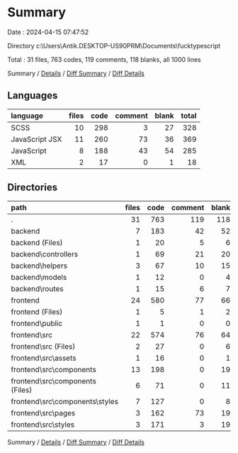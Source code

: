 # Summary

Date : 2024-04-15 07:47:52

Directory c:\\Users\\Antik.DESKTOP-US90PRM\\Documents\\fucktypescript

Total : 31 files,  763 codes, 119 comments, 118 blanks, all 1000 lines

Summary / [Details](details.md) / [Diff Summary](diff.md) / [Diff Details](diff-details.md)

## Languages
| language | files | code | comment | blank | total |
| :--- | ---: | ---: | ---: | ---: | ---: |
| SCSS | 10 | 298 | 3 | 27 | 328 |
| JavaScript JSX | 11 | 260 | 73 | 36 | 369 |
| JavaScript | 8 | 188 | 43 | 54 | 285 |
| XML | 2 | 17 | 0 | 1 | 18 |

## Directories
| path | files | code | comment | blank | total |
| :--- | ---: | ---: | ---: | ---: | ---: |
| . | 31 | 763 | 119 | 118 | 1,000 |
| backend | 7 | 183 | 42 | 52 | 277 |
| backend (Files) | 1 | 20 | 5 | 6 | 31 |
| backend\\controllers | 1 | 69 | 21 | 20 | 110 |
| backend\\helpers | 3 | 67 | 10 | 15 | 92 |
| backend\\models | 1 | 12 | 0 | 4 | 16 |
| backend\\routes | 1 | 15 | 6 | 7 | 28 |
| frontend | 24 | 580 | 77 | 66 | 723 |
| frontend (Files) | 1 | 5 | 1 | 2 | 8 |
| frontend\\public | 1 | 1 | 0 | 0 | 1 |
| frontend\\src | 22 | 574 | 76 | 64 | 714 |
| frontend\\src (Files) | 2 | 27 | 0 | 6 | 33 |
| frontend\\src\\assets | 1 | 16 | 0 | 1 | 17 |
| frontend\\src\\components | 13 | 198 | 0 | 19 | 217 |
| frontend\\src\\components (Files) | 6 | 71 | 0 | 11 | 82 |
| frontend\\src\\components\\styles | 7 | 127 | 0 | 8 | 135 |
| frontend\\src\\pages | 3 | 162 | 73 | 19 | 254 |
| frontend\\src\\styles | 3 | 171 | 3 | 19 | 193 |

Summary / [Details](details.md) / [Diff Summary](diff.md) / [Diff Details](diff-details.md)
